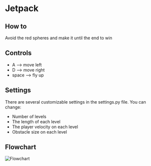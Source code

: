 # Jetpack

## How to

Avoid the red spheres and make it until the end to win

## Controls

* A --> move left
* D --> move right
* space --> fly up


## Settings

There are several customizable settings in the settings.py file. You can change:

* Number of levels
* The length of each level
* The player velocity on each level
* Obstacle size on each level


## Flowchart

![Flowchart](https://github.com/AbstractNucleus/VPython/blob/main/flowchart.drawio.png?raw=true)
